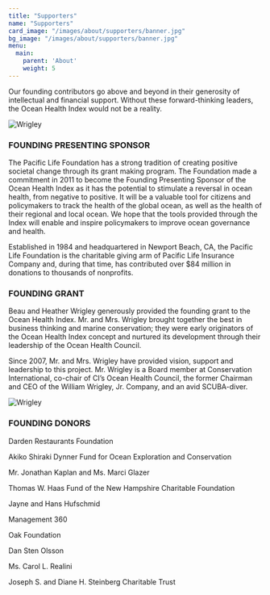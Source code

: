```yaml
---
title: "Supporters"
name: "Supporters"
card_image: "/images/about/supporters/banner.jpg"
bg_image: "/images/about/supporters/banner.jpg"
menu:
  main:
    parent: 'About'
    weight: 5
---
```


Our founding contributors go above and beyond in their generosity of intellectual and financial support. Without these forward-thinking leaders, the Ocean Health Index would not be a reality.

![Wrigley](/images/about/supporters/pacific-banner.jpg)

### FOUNDING PRESENTING SPONSOR
The Pacific Life Foundation has a strong tradition of creating positive societal change through its grant making program. The Foundation made a commitment in 2011 to become the Founding Presenting Sponsor of the Ocean Health Index as it has the potential to stimulate a reversal in ocean health, from negative to positive. It will be a valuable tool for citizens and policymakers to track the health of the global ocean, as well as the health of their regional and local ocean. We hope that the tools provided through the Index will enable and inspire policymakers to improve ocean governance and health.

Established in 1984 and headquartered in Newport Beach, CA, the Pacific Life Foundation is the charitable giving arm of Pacific Life Insurance Company and, during that time, has contributed over $84 million in donations to thousands of nonprofits.

### FOUNDING GRANT
Beau and Heather Wrigley generously provided the founding grant to the Ocean Health Index. Mr. and Mrs. Wrigley brought together the best in business thinking and marine conservation; they were early originators of the Ocean Health Index concept and nurtured its development through their leadership of the Ocean Health Council. 

Since 2007, Mr. and Mrs. Wrigley have provided vision, support and leadership to this project. Mr. Wrigley is a Board member at Conservation International, co-chair of CI’s Ocean Health Council, the former Chairman and CEO of the William Wrigley, Jr. Company, and an avid SCUBA-diver.

![Wrigley](/images/about/supporters/wrigley.jpg)


### FOUNDING DONORS
Darden Restaurants Foundation

Akiko Shiraki Dynner Fund for Ocean Exploration and Conservation

Mr. Jonathan Kaplan and Ms. Marci Glazer

Thomas W. Haas Fund of the New Hampshire Charitable Foundation

Jayne and Hans Hufschmid

Management 360

Oak Foundation

Dan Sten Olsson

Ms. Carol L. Realini

Joseph S. and Diane H. Steinberg Charitable Trust